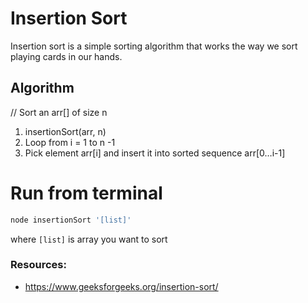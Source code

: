 # Insertion Sort
Insertion sort is a simple sorting algorithm that works the way we sort playing cards in our hands.

## Algorithm
// Sort an arr[] of size n
1. insertionSort(arr, n)
2. Loop from i = 1 to n -1
3. Pick element arr[i] and insert it into sorted sequence arr[0…i-1]

# Run from terminal
```sh
node insertionSort '[list]'
```
where `[list]` is array you want to sort

### Resources:
* https://www.geeksforgeeks.org/insertion-sort/
